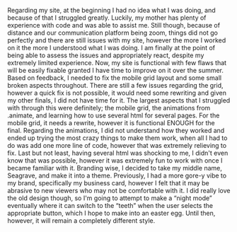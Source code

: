 <p>
Regarding my site, at the beginning I had no idea what I was doing, and because of that I struggled greatly. Luckily, my mother has plenty of experience with code and was able to assist me. Still though, because of distance and our communication platform being zoom, things did not go perfectly and there are still issues with my site, however the more I worked on it the more I understood what I was doing. I am finally at the point of being able to assess the issues and appropriately react, despite my extremely limited experience. Now, my site is functional with few flaws that will be easily fixable granted I have time to improve on it over the summer.
	Based on feedback, I needed to fix the mobile grid layout and some small broken aspects throughout. There are still a few issues regarding the grid, however a quick fix is not possible, it would need some rewriting and given my other finals, I did not have time for it. 
	The largest aspects that I struggled with through this were definitely; the mobile grid, the animations from .animate, and learning how to use several html for several pages. For the mobile grid, it needs a rewrite, however it is functional ENOUGH for the final. Regarding the animations, I did not understand how they worked and ended up trying the most crazy things to make them work, when all I had to do was add one more line of code, however that was extremely relieving to fix. Last but not least, having several html was shocking to me, I didn't even know that was possible, however it was extremely fun to work with once I became familiar with it.
	Branding wise, I decided to take my middle name, Seagrave, and make it into a theme. Previously, I had a more gore-y vibe to my brand, specifically my business card, however I felt that it may be abrasive to new viewers who may not be comfortable with it. I did really love the old design though, so I'm going to attempt to make a “night mode” eventually where it can switch to the “teeth” when the user selects the appropriate button, which I hope to make into an easter egg. Until then, however, it will remain a completely different style. 
</p>